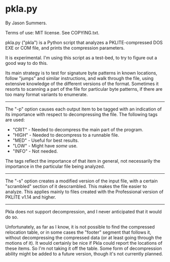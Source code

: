 # pkla.py

By Jason Summers.

Terms of use: MIT license. See COPYING.txt.

pkla.py ("pkla") is a Python script that analyzes a PKLITE-compressed DOS
EXE or COM file, and prints the compression parameters.

It is experimental. I'm using this script as a test-bed, to try to figure
out a good way to do this.

Its main strategy is to test for signature byte patterns in known
locations, follow "jumps" and similar instructions, and walk through the
file, using extensive knowledge of the different versions of the format.
Sometimes it resorts to scanning a part of the file for particular byte
patterns, if there are too many format variants to enumerate.

-----

The "-p" option causes each output item to be tagged with an indication
of its importance with respect to decompressing the file. The following
tags are used:

* "CRIT" - Needed to decompress the main part of the program.
* "HIGH" - Needed to decompress to a runnable file.
* "MED" - Useful for best results.
* "LOW" - Might have *some* use.
* "INFO" - Not needed.

The tags reflect the importance of that item in general, not necessarily
the importance in the particular file being analyzed.

-----

The "-s" option creates a modified version of the input file, with a
certain "scrambled" section of it descrambled. This makes the file
easier to analyze. This applies mainly to files created with the
Professional version of PKLITE v1.14 and higher.

-----

Pkla does not support decompression, and I never anticipated that it
would do so.

Unfortunately, as far as I know, it is not possible to find the
compressed relocation table, or in some cases the "footer" segment that
follows it, without decompressing the compressed data (or at least going
through the motions of it). It would certainly be nice if Pkla could
report the locations of these items. So I'm not taking it off the table.
Some form of decompression ability might be added to a future version,
though it's not currently planned.
